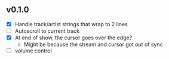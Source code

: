 ## v0.1.0
- [x] Handle track/artist strings that wrap to 2 lines
- [ ] Autoscroll to current track
- [x] At end of show, the cursor goes over the edge?
  - Might be because the stream and cursor got out of sync
- [ ] volume control
